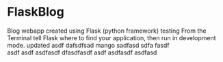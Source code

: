 # FlaskBlog
Blog webapp created using Flask (python framework)
testing
From the Terminal tell Flask where to find your application, then run in development mode.
updated
asdf
dafsdfsad
mango
sadfasd
sdfa
 fasdf  
asdf
asdf
asdfasdf
dfasdfasdf
asdf
asdfasdf
asdfasd
